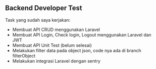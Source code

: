 
## Backend Developer Test

Task yang sudah saya kerjakan:

- Membuat API CRUD menggunakan Laravel
- Membuat API Login, Check login, Logout menggunakan Laravel dan JWT
- Membuat API Unit Test (belum selesai)
- Melakukan filter data pada object json, code nya ada di branch filterObject
- Melakukan integrasi Laravel dengan sentry

